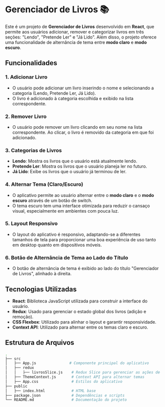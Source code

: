 # Gerenciador de Livros 📚

Este é um projeto de **Gerenciador de Livros** desenvolvido em **React**, que permite aos usuários adicionar, remover e categorizar livros em três seções: "Lendo", "Pretende Ler" e "Já Lido". Além disso, o projeto oferece uma funcionalidade de alternância de tema entre **modo claro** e **modo escuro**.

## Funcionalidades

### 1. **Adicionar Livro**
- O usuário pode adicionar um livro inserindo o nome e selecionando a categoria (Lendo, Pretende Ler, Já Lido).
- O livro é adicionado à categoria escolhida e exibido na lista correspondente.

### 2. **Remover Livro**
- O usuário pode remover um livro clicando em seu nome na lista correspondente. Ao clicar, o livro é removido da categoria em que foi adicionado.

### 3. **Categorias de Livros**
- **Lendo**: Mostra os livros que o usuário está atualmente lendo.
- **Pretende Ler**: Mostra os livros que o usuário planeja ler no futuro.
- **Já Lido**: Exibe os livros que o usuário já terminou de ler.

### 4. **Alternar Tema (Claro/Escuro)**
- O aplicativo permite ao usuário alternar entre o **modo claro** e o **modo escuro** através de um botão de switch.
- O tema escuro tem uma interface otimizada para reduzir o cansaço visual, especialmente em ambientes com pouca luz.

### 5. **Layout Responsivo**
- O layout do aplicativo é responsivo, adaptando-se a diferentes tamanhos de tela para proporcionar uma boa experiência de uso tanto em desktop quanto em dispositivos móveis.

### 6. **Botão de Alternância de Tema ao Lado do Título**
- O botão de alternância de tema é exibido ao lado do título "Gerenciador de Livros", alinhado à direita.

## Tecnologias Utilizadas

- **React**: Biblioteca JavaScript utilizada para construir a interface do usuário.
- **Redux**: Usado para gerenciar o estado global dos livros (adição e remoção).
- **CSS Flexbox**: Utilizado para alinhar o layout e garantir responsividade.
- **Context API**: Utilizado para alternar entre os temas claro e escuro.

## Estrutura de Arquivos

```bash
.
├── src
│   ├── App.js               # Componente principal do aplicativo
│   ├── redux
│   │   ├── livrosSlice.js    # Redux Slice para gerenciar as ações de livros
│   ├── ThemeContext.js       # Context API para alternar temas
│   ├── App.css               # Estilos do aplicativo
├── public
│   ├── index.html            # HTML base
├── package.json              # Dependências e scripts
└── README.md                 # Documentação do projeto
